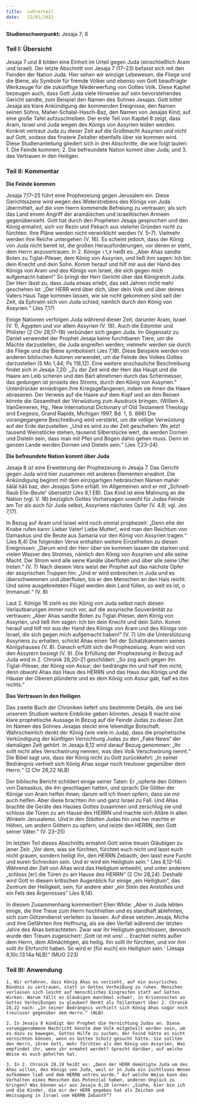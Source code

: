 ```yaml
---
title:  Lehrerteil
date:   22/01/2021
---
```


**Studienschwerpunkt:**
Jesaja 7; 8

### Teil I: Übersicht

Jesaja 7 und 8 bilden eine Einheit im Urteil gegen Juda (einschließlich Aram und Israel). Der letzte Abschnitt von Jesaja 7 (17–23) befasst sich mit den Feinden der Nation Juda. Hier sehen wir winzige Lebewesen, die Fliege und die Biene, als Symbole für fremde Völker und ebenso von Gott beauftragte Werkzeuge für die zukünftige Niederwerfung von Gottes Volk. Diese Kapitel bezeugen auch, dass Gott Juda viele Hinweise auf sein bevorstehendes Gericht sandte, zum Beispiel den Namen des Sohnes Jesajas. Gott bittet Jesaja als klare Ankündigung der kommenden Ereignisse, den Namen seinen Sohns, Maher-Schalal-Hasch-Baz, den Namen von Jesajas Kind, auf eine große Tafel aufzuschreiben. Der erste Teil von Kapitel 8 zeigt, dass Aram, Israel und Juda wegen des Königs von Assyrien leiden werden. Konkret vertraut Juda zu dieser Zeit auf die Großmacht Assyrien und nicht auf Gott, sodass das finstere Zeitalter ebenfalls über sie kommen wird. Diese Studienanleitung gliedert sich in drei Abschnitte, die wie folgt lauten: 1. Die Feinde kommen; 2. Die befreundete Nation kommt über Juda; und 3. das Vertrauen in den Heiligen.

### Teil II: Kommentar

**Die Feinde kommen**

Jesaja 7,17–25 führt eine Prophezeiung gegen Jerusalem ein. Diese Gerichtsszene wird wegen des Widerstrebens des Königs von Juda übermittelt, auf die vom Herrn kommende Befreiung zu vertrauen, als sich das Land einem Angriff der aramäischen und israelitischen Armeen gegenübersieht. Gott hat durch den Propheten Jesaja gesprochen und den König ermahnt, sich vor Rezin und Pekach aus vielerlei Gründen nicht zu fürchten. Ihre Pläne werden nicht verwirklicht werden (V. 5–7). Vielmehr werden ihre Reiche untergehen (V. 16). Es scheint jedoch, dass der König von Juda nicht bereit ist, die großen Herausforderungen, vor denen er steht, dem Herrn anzuvertrauen. In 2. Könige ١٦,٧ heißt es: „Aber Ahas sandte Boten zu Tiglat-Pileser, dem König von Assyrien, und ließ ihm sagen: Ich bin dein Knecht und dein Sohn. Komm herauf und hilf mir aus der Hand des Königs von Aram und des Königs von Israel, die sich gegen mich aufgemacht haben!“ So bringt der Herr Gericht über das Königreich Juda. Der Herr lässt zu, dass Juda etwas erlebt, das seit Jahren nicht mehr geschehen ist: „Der HERR wird über dich, über dein Volk und über deines Vaters Haus Tage kommen lassen, wie sie nicht gekommen sind seit der Zeit, da Ephraim sich von Juda schied, nämlich durch den König von Assyrien.“ (Jes 7,17)

Einige Nationen verfolgen Juda während dieser Zeit, darunter Aram, Israel (V. 1), Ägypten und vor allem Assyrien (V. 18). Auch die Edomiter und Philister (2 Chr 28,17–18) verbünden sich gegen Juda. Im Gegensatz zu Daniel verwendet der Prophet Jesaja keine furchtbaren Tiere, um die Mächte darzustellen, die Juda angreifen werden; vielmehr werden sie durch die Fliege und die Biene symbolisiert (Jes 7,18). Diese Beispiele werden von anderen biblischen Autoren verwendet, um die Feinde des Volkes Gottes darzustellen (5 Mo 1,44; Ps 118,12). Eine weitere anschauliche Beschreibung findet sich in Jesaja 7,20: „Zu der Zeit wird der Herr das Haupt und die Haare am Leib scheren und den Bart abnehmen durch das Schermesser, das gedungen ist jenseits des Stroms, durch den König von Assyrien.“ Unterdrücker erniedrigen ihre Kriegsgefangenen, indem sie ihnen die Haare abrasieren. Der Verweis auf die Haare auf dem Kopf und an den Beinen könnte die Gesamtheit der Verwüstung zum Ausdruck bringen. (Willem A. VanGemeren, Hg., New International Dictionary of Old Testament Theology and Exegesis, Grand Rapids, Michigan 1997, Bd. 1, S. 866) Die vorangegangene Beschreibung wird verstärkt, um die völlige Verwüstung auf der Erde darzustellen: „Und es wird zu der Zeit geschehen: Wo jetzt tausend Weinstöcke stehen, tausend Silberstücke wert, da werden Dornen und Disteln sein, dass man mit Pfeil und Bogen dahin gehen muss. Denn im ganzen Lande werden Dornen und Disteln sein.“ (Jes 7,23–24)

**Die befreundete Nation kommt über Juda**

Jesaja 8 ist eine Erweiterung der Prophezeiung in Jesaja 7. Das Gericht gegen Juda wird hier zusammen mit anderen Elementen erwähnt. Die Ankündigung beginnt mit dem einzigartigen hebräischen Namen mahēr šālāl ḥāš baz, den Jesajas Sohn erhält. Im Allgemeinen wird er mit „Schnell-Raub Eile-Beute“ übersetzt (Jes 8,1 EB). Das Kind ist eine Mahnung an die Nation (vgl. V. 18) bezüglich Gottes Vorhersagen sowohl für Judas Feinde am Tor als auch für Juda selbst, Assyriens nächstes Opfer (V. 4.8; vgl. Jes 7,17).

In Bezug auf Aram und Israel wird noch einmal prophezeit: „Denn ehe der Knabe rufen kann: Lieber Vater! Liebe Mutter!, wird man den Reichtum von Damaskus und die Beute aus Samaria vor den König von Assyrien tragen.“ (Jes 8,4) Die folgenden Verse enthalten weitere Einzelheiten zu diesen Ereignissen: „Darum wird der Herr über sie kommen lassen die starken und vielen Wasser des Stromes, nämlich den König von Assyrien und alle seine Macht. Der Strom wird alle seine Kanäle überfluten und über alle seine Ufer treten.“ (V. 7) Nach diesem Vers weist der Prophet auf das nächste Opfer der assyrischen Truppen hin: „Und er wird einbrechen in Juda und es überschwemmen und überfluten, bis er den Menschen an den Hals reicht. Und seine ausgebreiteten Flügel werden dein Land füllen, so weit es ist, o Immanuel.“ (V. 8)

Laut 2. Könige 16 zieht es der König von Juda selbst nach diesen Verlautbarungen immer noch vor, auf die assyrische Souveränität zu vertrauen: „Aber Ahas sandte Boten zu Tiglat-Pileser, dem König von Assyrien, und ließ ihm sagen: Ich bin dein Knecht und dein Sohn. Komm herauf und hilf mir aus der Hand des Königs von Aram und des Königs von Israel, die sich gegen mich aufgemacht haben!“ (V. 7) Um die Unterstützung Assyriens zu erhalten, schickt Ahas einen Teil der Schatzkammern seines Königshauses (V. 8). Danach erfüllt sich die Prophezeiung. Aram wird von den Assyrern besiegt (V. 9). Die Erfüllung der Prophezeiung in Bezug auf Juda wird in 2. Chronik 28,20–21 geschildert: „So zog auch gegen ihn Tiglat-Pileser, der König von Assur; der bedrängte ihn und half ihm nicht; denn obwohl Ahas das Haus des HERRN und das Haus des Königs und die Häuser der Oberen plünderte und es dem König von Assur gab, half es ihm nichts.“

**Das Vertrauen in den Heiligen**

Das zweite Buch der Chroniken liefert uns bestimmte Details, die uns bei unserem Studium weitere Einblicke geben könnten. Jesaja 8 macht eine klare prophetische Aussage in Bezug auf die Feinde Judas zu dieser Zeit. Im Namen des Sohnes Jesajas steckt eine lebendige Botschaft. Wahrscheinlich denkt der König (wie viele in Juda), dass die prophetische Verkündigung der künftigen Vernichtung Judas zu den „Fake News“ der damaligen Zeit gehört. In Jesaja 8,12 wird darauf Bezug genommen: „Ihr sollt nicht alles Verschwörung nennen, was dies Volk Verschwörung nennt.“ Die Bibel sagt uns, dass der König nicht zu Gott zurückkehrt: „In seiner Bedrängnis verhielt sich König Ahas sogar noch treuloser gegenüber dem Herrn.“ (2 Chr 28,22 NLB)

Der biblische Bericht schildert einige seiner Taten: Er „opferte den Göttern von Damaskus, die ihn geschlagen hatten, und sprach: Die Götter der Könige von Aram helfen ihnen; darum will ich ihnen opfern, dass sie mir auch helfen. Aber diese brachten ihn und ganz Israel zu Fall. Und Ahas brachte die Geräte des Hauses Gottes zusammen und zerschlug sie und schloss die Türen zu am Hause des HERRN und machte sich Altäre in allen Winkeln Jerusalems. Und in den Städten Judas hin und her machte er Höhen, um andern Göttern zu opfern, und reizte den HERRN, den Gott seiner Väter.“ (V. 23–25)

Im letzten Teil dieses Abschnitts ermahnt Gott seine treuen Gläubigen zu jener Zeit: „Vor dem, was sie fürchten, fürchtet euch nicht und lasst euch nicht grauen, sondern heiligt ihn, den HERRN Zebaoth; den lasst eure Furcht und euren Schrecken sein. Und er wird ein Heiligtum sein.“ (Jes 8,12–14) Während der Zeit von Ahas wird das Heiligtum entweiht, und unter anderem „schloss [er] die Türen zu am Hause des HERRN“ (2 Chr 28,24). Deshalb wird Gott in diesem kritischen Augenblick für einige „ein Heiligtum“, das Zentrum der Heiligkeit, sein, für andere aber „ein Stein des Anstoßes und ein Fels des Ärgernisses“ (Jes 8,14).

In diesem Zusammenhang kommentiert Ellen White: „Aber in Juda lebten einige, die ihre Treue zum Herrn hochhielten und es standhaft ablehnten, sich zum Götzendienst verleiten zu lassen. Auf diese setzten Jesaja, Micha und ihre Gefährten ihre Hoffnung, als sie den Verfall während der letzten Jahre des Ahas betrachteten. Zwar war ihr Heiligtum geschlossen, dennoch wurde den Treuen zugesichert: ‚Gott ist mit uns! … Erachtet nichts außer dem Herrn, dem Allmächtigen, als heilig. Ihn sollt ihr fürchten, und vor ihm sollt ihr Ehrfurcht haben. So wird er [für euch] ein Heiligtum sein.‘ (Jesaja 8,10c.13.14a NLB)“ (MUO 223)

### Teil III: Anwendung

`1. Wir erfahren, dass König Ahas es vorzieht, auf ein assyrisches Bündnis zu vertrauen, statt in Gottes Verheißung zu ruhen. Menschen verlassen sich leicht auf menschliches Eingreifen statt auf Gottes Wirken. Warum fällt es Gläubigen manchmal schwer, in Krisenzeiten an Gottes Verheißungen zu glauben? Denkt als Teilantwort über 2. Chronik 28,22 nach: „In seiner Bedrängnis verhielt sich König Ahas sogar noch treuloser gegenüber dem Herrn.“ (NLB)`

`2. In Jesaja 8 kündigt der Prophet die Vernichtung Judas an. Diese vorweggenommene Nachricht könnte dem Volk mitgeteilt worden sein, um es dazu zu bewegen, Gottes Hilfe zu suchen; der Feind hätte es nicht vernichten können, wenn es Gottes Schutz gesucht hätte. Sie sollten den Herrn, ihren Gott, mehr fürchten als den König von Assyrien. Was empfindet ihr, wenn ihr ermahnt werdet? Sprecht darüber, auf welche Weise es euch geholfen hat.`

`3. In 2. Chronik 28,19 heißt es: „Denn der HERR demütigte Juda um des Ahas willen, des Königs von Juda, weil er in Juda ein zuchtloses Wesen aufkommen ließ und dem HERRN untreu wurde.“ Auf welche Weise kann das Verhalten eines Menschen das Potenzial haben, anderen Unglück zu bringen? Was können wir aus Jesaja 8,18 lernen: „Siehe, hier bin ich und die Kinder, die mir der HERR gegeben hat als Zeichen und Weissagung in Israel vom HERRN Zebaoth“?`